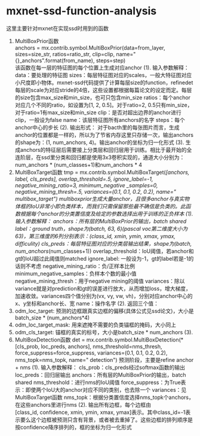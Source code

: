 # mxnet-ssd-function-analysis

这里主要针对mxnet在实现ssd时用到的函数   
1.	MultiBoxPrior函数   
anchors = mx.contrib.symbol.MultiBoxPrior(data=from_layer, sizes=size_str, ratios=ratio_str, clip=clip, name="{}_anchors".format(from_name), steps=step)  
该函数在每一层的特征图的每个位置上生成对应anchor
(1). 输入参数解释：
data：要处理的特征图
sizes：每层特征图对应的scales，一般大特征图对应小尺度即小物体。mxnet-ssd代码提供了计算每层size的function，refinedet每层的scale为对应stride的4倍，这些设置都根据每篇论文的设定而定。每层的size包含max_size和min_size，也可只包含min_size
ratios：每个anchor对应几个不同的ratio，如设置为[1, 2, 0.5]。对于ratio=2, 0.5只有min_size，对于ratio=1有max_size和min_size
clip：是否对超出边界的anchor进行clip，一般设为false
name：该层特征图所有anchors的名字
steps：每个anchor中心的步长
(2). 输出形式：
对于bacth里的每张图片而言，生成anchor的位置都是一样的，所以为了节省内存这里只存储一次，输出anchors的shape为：(1, num_anchors, 4)。输出anchor的坐标为归一化形式
(3). 生成anchors的特征层后需要接上分类层和回归层用于训练。相比于最开始的全连阶层，在ssd里分类和回归都是使用3x3卷积实现的，通道大小分别为：num_anchors * (num_classes+1)和num_anchors * 4
2. MultiBoxTarget函数
tmp = mx.contrib.symbol.MultiBoxTarget(*[anchors, label, cls_preds], overlap_threshold=.5, ignore_label=-1, negative_mining_ratio=3, minimum_negative
_samples=0, negative_mining_thresh=.5, variances=(0.1, 0.1, 0.2, 0.2), name=" multibox_target")
multiboxprior生成大量anchor，且很多anchor与真实物体框的IoU非常小即负类样本，而我们只需保留那些最不确信是负类的。此函数根据每个anchor的分类置信度及给定的参数选择出用于训练的正负样本
(1). 输入参数解释：
anchors：所有层的MultiBoxPrior的输出，batch shared
label：ground truth，shape为(batch, 63, 6)(pascal voc第二维度大小为63)，第三维度的6列分别表示：(class_id, xmin, ymin, xmax, ymax, difficulity)
cls_preds：每层特征图对应的分类层输出结果，shape为(batch, num_anchors*(num_classes+1))
overlap_threshold：IoU阈值，若anchor和gt的IoU超过此阈值则matched
ignore_label: 一般设为-1，gt的label若是-1的话则不考虑
negative_mining_ratio：负/正样本比例
minimum_negative_samples：负样本个数的最小值
negative_mining_thresh：用于negative mining的阈值
variances：除以variance就是对prediction和gt的误差进行放大，从而增加loss，增大梯度，加速收敛。variances四个值分别为(vx, vy, vw, vh)，分别对应anchor中心的x、y坐标和anchor长、宽
name：操作名字
(2). 返回三个值：
1.	odm_loc_target: 预测的边框跟真实边框的偏移(具体公式见ssd论文)，大小是batch_size * (num_anchors*4)
2.	odm_loc_target_mask: 用来遮掩不需要的负类锚框的掩码，大小同上
3.	odm_cls_target: 锚框的真实的标号，大小是batch_size * num_anchors
(3).
3. MultiBoxDetection函数
det = mx.contrib.symbol.MultiBoxDetection(*[cls_prob, loc_preds, anchors], nms_threshold=nms_thresh, force_suppress=force_suppress, variances=(0.1, 0.1, 0.2, 0.2), nms_topk=nms_topk, name=" detection")
预测阶段，主要是refine anchor + nms
(1). 输入参数解释：
cls_prob：cls_preds经过softmax函数的输出	
loc_preds：回归层输出
anchors：所有层的MultiBoxPrior的输出，batch shared
nms_threshold：进行nms的IoU阈值
force_suppress：为True表示：即使两个IoU大的anchor对应不同的类别，也去除一个
variances：见MultiBoxTarget函数
nms_topk：根据分类置信度选择nms_topk个anchors，在这些anchors里进行nms
(2). 输出所有边框，每个边框由[class_id, confidence, xmin, ymin, xmax, ymax]表示。其中class_id=-1表示要么这个边框被预测只含有背景，或者被去重掉了。这些边框的排列顺序是按confidence降序排列的，框的坐标为归一化形式
